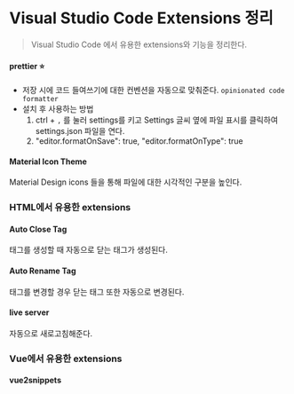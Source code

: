 # Visual Studio Code Extensions 정리

> Visual Studio Code 에서 유용한 extensions와 기능을 정리한다.

#### prettier :star:

- 저장 시에 코드 들여쓰기에 대한 컨벤션을 자동으로 맞춰준다. `opinionated code formatter`
- 설치 후 사용하는 방법
  1. ctrl + `,` 를 눌러 settings를 키고 Settings 글씨 옆에 파일 표시를 클릭하여 settings.json 파일을 연다.
  2. "editor.formatOnSave": true,
       "editor.formatOnType": true

#### Material Icon Theme

Material Design icons 들을 통해 파일에 대한 시각적인 구분을 높인다.

### HTML에서 유용한 extensions

#### Auto Close Tag

태그를 생성할 때 자동으로 닫는 태그가 생성된다.

#### Auto Rename Tag

태그를 변경할 경우 닫는 태그 또한 자동으로 변경된다.

#### live server 

자동으로 새로고침해준다.



### Vue에서 유용한 extensions

#### vue2snippets